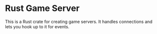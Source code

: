 # Rust Game Server
This is a Rust crate for creating game servers. It handles connections and lets you hook up to it for events.
